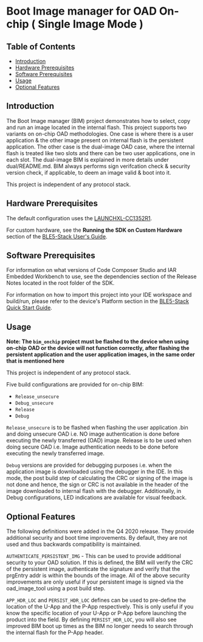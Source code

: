 # Boot Image manager for OAD On-chip ( Single Image Mode )

## Table of Contents

* [Introduction](#Introduction)
* [Hardware Prerequisites](#HardwarePrerequisites)
* [Software Prerequisites](#SoftwarePrerequisites)
* [Usage](#Usage)
* [Optional Features](#OptionalFeatures)

## <a name="Introduction"></a>Introduction

The Boot Image manager (BIM) project demonstrates how to select, copy and run an
image located in the internal flash. This project supports two variants on on-chip
OAD methodologies. One case is where there is a user application & the other image
present on internal flash is the persistent application. The other case is the
dual-image OAD case, where the internal flash is treated like two slots and there
can be two user applications, one in each slot. The dual-image BIM is explained in
more details under dual/README.md. BIM always performs sign verifcation check &
security version check, if applicable, to deem an image valid & boot into it.

This project is independent of any protocol stack.

## <a name="HardwarePrerequisites"></a>Hardware Prerequisites

The default configuration uses the
[LAUNCHXL-CC1352R1](http://www.ti.com/tool/launchxl-cc1352r1).

For custom hardware, see the **Running the SDK on Custom Hardware** section of
the [BLE5-Stack User's
Guide](../../../../../docs/ble5stack/ble_user_guide/ble5stack-users-guide.html).

## <a name="SoftwarePrerequisites"></a>Software Prerequisites

For information on what versions of Code Composer Studio and IAR Embedded
Workbench to use, see the dependencies section of the Release Notes located
in the root folder of the SDK.

For information on how to import this project into your IDE workspace and
build/run, please refer to the device's Platform section in the [BLE5-Stack
Quick Start
Guide](../../../../../docs/simplelink_mcu_sdk/html/quickstart-guide/ble5-quick-start.html).

## <a name="Usage"></a>Usage

**Note: The ``bim_onchip`` project must be flashed to the device when
using on-chip OAD or the device will not function correctly, after flashing the
persistent application and the user application images, in the same order that is
mentioned here**

This project is independent of any protocol stack.

Five build configurations are provided for on-chip BIM:

* `Release_unsecure`
* `Debug_unsecure`
* `Release`
* `Debug`

`Release_unsecure` is to be flashed when flashing the user application .bin and doing unsecure OAD
i.e. NO image authentication is done before executing the newly transferred (OAD) image.
Release is to be used when doing secure OAD i.e. Image authentication needs to be done before
executing the newly transferred image.

`Debug` versions are provided for debugging purposes i.e. when the application image is
downloaded using the debugger in the IDE. In this mode, the post build step of calculating the CRC
or signing of the image is not done and hence, the sign or CRC is not available in the header
of the image downloaded to internal flash with the debugger.
Additionally, in Debug configurations, LED indications are available
for visual feedback.

## <a name="OptionalFeatures"></a>Optional Features

The following definitions were added in the Q4 2020 release. They provide
additional security and boot time improvements. By default, they are not used
and thus backwards compatibility is maintained.

`AUTHENTICATE_PERSISTENT_IMG` - This can be used to provide additional security
to your OAD solution. If this is defined, the BIM will verify the CRC of the
persistent image, authenticate the signature and verify that the prgEntry addr
is within the bounds of the image. All of the above security improvements are
only useful if your persistent image is signed via the oad_image_tool using a
post build step.

`APP_HDR_LOC` and `PERSIST_HDR_LOC` defines can be used to pre-define the
location of the U-App and the P-App respectively. This is only useful if you
know the specific location of your U-App or P-App before launching the product
into the field. By defining `PERSIST_HDR_LOC`, you will also see improved BIM
boot up times as the BIM no longer needs to search through the internal flash
for the P-App header.
